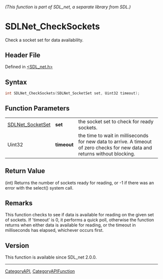 ###### (This function is part of SDL_net, a separate library from SDL.)
# SDLNet_CheckSockets

Check a socket set for data availability.

## Header File

Defined in [<SDL_net.h>](https://github.com/libsdl-org/SDL_net/blob/SDL2/include/SDL_net.h)

## Syntax

```c
int SDLNet_CheckSockets(SDLNet_SocketSet set, Uint32 timeout);
```

## Function Parameters

|                                      |             |                                                                                                                              |
| ------------------------------------ | ----------- | ---------------------------------------------------------------------------------------------------------------------------- |
| [SDLNet_SocketSet](SDLNet_SocketSet) | **set**     | the socket set to check for ready sockets.                                                                                   |
| Uint32                               | **timeout** | the time to wait in milliseconds for new data to arrive. A timeout of zero checks for new data and returns without blocking. |

## Return Value

(int) Returns the number of sockets ready for reading, or -1 if there was
an error with the select() system call.

## Remarks

This function checks to see if data is available for reading on the given
set of sockets. If 'timeout' is 0, it performs a quick poll, otherwise the
function returns when either data is available for reading, or the timeout
in milliseconds has elapsed, whichever occurs first.

## Version

This function is available since SDL_net 2.0.0.

----
[CategoryAPI](CategoryAPI), [CategoryAPIFunction](CategoryAPIFunction)

